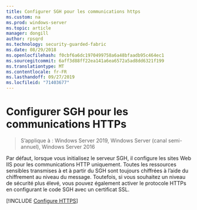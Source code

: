 ```yaml
---
title: Configurer SGH pour les communications https
ms.custom: na
ms.prod: windows-server
ms.topic: article
manager: dongill
author: rpsqrd
ms.technology: security-guarded-fabric
ms.date: 08/29/2018
ms.openlocfilehash: f0cbf6a6dc1970499758a6a48bfaadb95c464ec1
ms.sourcegitcommit: 6aff3d88ff22ea141a6ea6572a5ad8dd6321f199
ms.translationtype: MT
ms.contentlocale: fr-FR
ms.lasthandoff: 09/27/2019
ms.locfileid: "71403677"
---
```

# <a name="configure-hgs-for-https-communications"></a>Configurer SGH pour les communications HTTPs

>S’applique à : Windows Server 2019, Windows Server (canal semi-annuel), Windows Server 2016

Par défaut, lorsque vous initialisez le serveur SGH, il configure les sites Web IIS pour les communications HTTP uniquement.
Toutes les ressources sensibles transmises à et à partir du SGH sont toujours chiffrées à l’aide du chiffrement au niveau du message. Toutefois, si vous souhaitez un niveau de sécurité plus élevé, vous pouvez également activer le protocole HTTPs en configurant le code SGH avec un certificat SSL.

[!INCLUDE [Configure HTTPS](../../../includes/configure-hgs-for-https.md)] 

